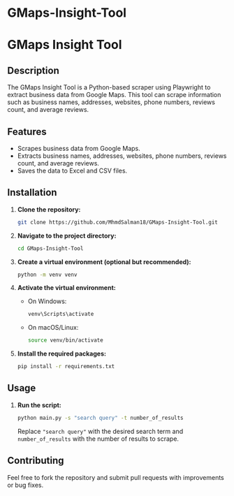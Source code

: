 # GMaps-Insight-Tool
# GMaps Insight Tool

## Description

The GMaps Insight Tool is a Python-based scraper using Playwright to extract business data from Google Maps. This tool can scrape information such as business names, addresses, websites, phone numbers, reviews count, and average reviews.

## Features

- Scrapes business data from Google Maps.
- Extracts business names, addresses, websites, phone numbers, reviews count, and average reviews.
- Saves the data to Excel and CSV files.

## Installation

1. **Clone the repository:**

    ```bash
    git clone https://github.com/MhmdSalman18/GMaps-Insight-Tool.git
    ```

2. **Navigate to the project directory:**

    ```bash
    cd GMaps-Insight-Tool
    ```

3. **Create a virtual environment (optional but recommended):**

    ```bash
    python -m venv venv
    ```

4. **Activate the virtual environment:**

    - On Windows:

      ```bash
      venv\Scripts\activate
      ```

    - On macOS/Linux:

      ```bash
      source venv/bin/activate
      ```

5. **Install the required packages:**

    ```bash
    pip install -r requirements.txt
    ```

## Usage

1. **Run the script:**

    ```bash
    python main.py -s "search query" -t number_of_results
    ```

   Replace `"search query"` with the desired search term and `number_of_results` with the number of results to scrape.

## Contributing

Feel free to fork the repository and submit pull requests with improvements or bug fixes.


